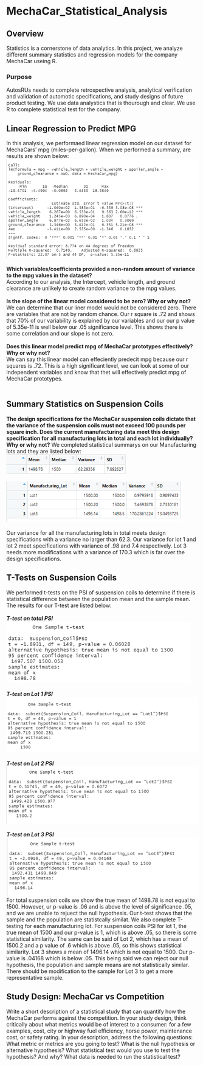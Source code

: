# MechaCar_Statistical_Analysis
## Overview
Statistics is a cornerstone of data analytics. In this project, we analyze different summary statistics and regression models for the company MechaCar useing R.
### Purpose
AutosRUs needs to complete retrospective analysis, analytical verification and validation of automotic specifications, and study designs of future product testing. We use data analystics that is thourough and clear. We use R to complete statistical test for the company.
## Linear Regression to Predict MPG
In this analysis, we performaed linear regression model on our dataset for MechaCars' mpg (miles-per-gallon). When we performed a summary, are results are shown below: <br>
![linear regression model of mpg](images/3.png) <br>
<br>
**Which variables/coefficients provided a non-random amount of variance to the mpg values in the dataset?** <br>
According to our analysis, the Intercept, vehicle length, and ground clearance are unlikely to create random variance to the mpg values.<br>
<br>
**Is the slope of the linear model considered to be zero? Why or why not?** <br>
We can determine that our liner model would not be considered zero. There are variables that are not by random chance. Our r square is .72 and shows that 70% of our variability is explained by our variables and our our p value of 5.35e-11 is well below our .05 significance level. This shows there is some correlation and our slope is not zero. <br>
<br>
**Does this linear model predict mpg of MechaCar prototypes effectively? Why or why not?** <br>
We can say this linear model can effeciently predecit mpg because our r squares is .72. This is a high significant level, we can look at some of our independent variables and know that thet will effectively predict mpg of MechaCar prototypes. <br>
<br>
## Summary Statistics on Suspension Coils
**The design specifications for the MechaCar suspension coils dictate that the variance of the suspension coils must not exceed 100 pounds per square inch. Does the current manufacturing data meet this design specification for all manufacturing lots in total and each lot individually? Why or why not?**
We completed statistical summarys on our Manufacturing lots and they are listed below: <br>
![total summary of PSI of manufacturing lots](images/4.png) <br>
<br>
![lot summary of PSI of each manufacturing lot](images/9.png) <br>
<br>
Our variance for all the manufacturing lots in total meets design specifications with a variance no larger than 62.3. Our variance for lot 1 and lot 2 meet specifications with variance of .98 and 7.4 respectively. Lot 3 needs more modifications with a variance of 170.3 which is far over the design specifications.
## T-Tests on Suspension Coils
We performed t-tests on the PSI of suspension coils to determine if there is statistical difference between the population mean and the sample mean. The results for our T-test are listed below: <br>
<br>
***T-test on total PSI***
    ![T-test on total PSI](images/5.png) <br>
<br>
***T-test on Lot 1 PSI***
    ![T-test on Lot 1 PSI](images/6.png) <br>
<br>
***T-test on Lot 2 PSI***
    ![T-test on Lot 2 PSI](images/7.png) <br>
<br>
***T-test on Lot 3 PSI***
    ![T-test on Lot 3 PSI](images/8.png)
<br>
For total suspension coils we show the true mean of 1498.78 is not equal to 1500. However, ur p-value is .06 and is above the level of significance .05, and we are unable to rejuect the null hypothesis. Our t-test shows that the sample and the population are statistcally similat. We also complete T-testing for each manufacturing lot. For suspension coils PSI for lot 1, the true mean of 1500 and our p-value is 1, which is above .05, so there is some statistical similarity. The same can be said of Lot 2, which has a mean of 1500.2 and a p value of .6 which is above .05, so this shows statistical similarity. Lot 3 shows a mean of 1496.14 which is not equal to 1500. Our p-value is .04168 which is below .05. This being said we can reject our null hypothesis, the population and sample means are not statistically similar. There should be modification to the sample for Lot 3 to get a more representative sample.

## Study Design: MechaCar vs Competition
Write a short description of a statistical study that can quantify how the MechaCar performs against the competition. In your study design, think critically about what metrics would be of interest to a consumer: for a few examples, cost, city or highway fuel efficiency, horse power, maintenance cost, or safety rating.
In your description, address the following questions:
What metric or metrics are you going to test?
What is the null hypothesis or alternative hypothesis?
What statistical test would you use to test the hypothesis? And why?
What data is needed to run the statistical test?
